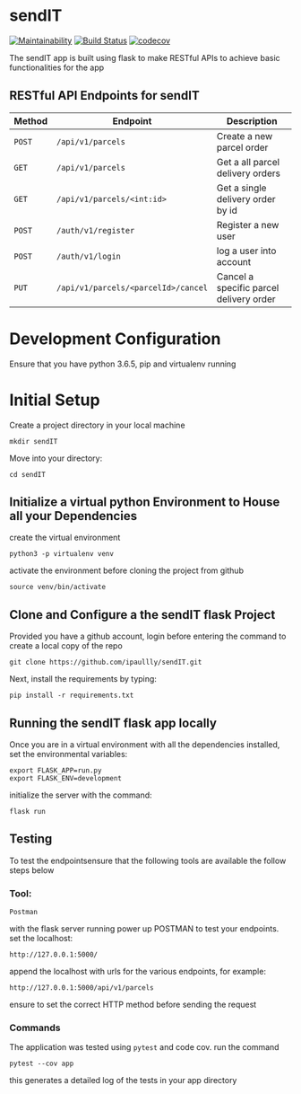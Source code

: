 # sendIT
[![Maintainability](https://api.codeclimate.com/v1/badges/db4df351dbe833d147b0/maintainability)](https://codeclimate.com/github/ipaullly/sendIT/maintainability)
 [![Build Status](https://travis-ci.com/ipaullly/sendIT.svg?branch=ft-GET-user-orders-161858618)](https://travis-ci.com/ipaullly/sendIT) [![codecov](https://codecov.io/gh/ipaullly/sendIT/branch/ch-code-climates-161921842/graph/badge.svg)](https://codecov.io/gh/ipaullly/sendIT) 

The sendIT app is built using flask to make RESTful APIs to achieve basic functionalities for the app 

## RESTful API Endpoints for sendIT


| Method        |       Endpoint                        |         Description                           |
| ------------- |       -------------                   |         -------------                         |
| `POST`        | `/api/v1/parcels`                     |   Create a new parcel order                   |
| `GET`         | `/api/v1/parcels`                     |   Get a all parcel delivery orders            |
| `GET`         | `/api/v1/parcels/<int:id>`            |   Get a single delivery order by id           |
| `POST`        | `/auth/v1/register`                   |   Register a new user                         |
| `POST`        | `/auth/v1/login`                      |   log a user into account                     |
| `PUT`         | `/api/v1/parcels/<parcelId>/cancel`   |   Cancel a specific parcel delivery order     |


# Development Configuration

Ensure that you have python 3.6.5, pip and virtualenv running

# Initial Setup

Create a project directory in your local machine

```
mkdir sendIT
```

Move into your directory:

```
cd sendIT
```

## Initialize a virtual python Environment to House all your Dependencies

create the virtual environment

```
python3 -p virtualenv venv 
```
activate the environment before cloning the project from github

```
source venv/bin/activate
```

## Clone and Configure a the sendIT flask Project

Provided you have a github account, login before entering the command to create a local copy of the repo

```
git clone https://github.com/ipaullly/sendIT.git
```

Next, install the requirements by typing:

```
pip install -r requirements.txt
```
## Running the sendIT flask app locally

Once you are in a virtual environment with all the dependencies installed, set the environmental variables:
```
export FLASK_APP=run.py
export FLASK_ENV=development
```
initialize the server with the command:
```
flask run
```

## Testing
To test the endpointsensure that the following tools are available the follow steps below

### Tool:
    Postman

  with the flask server running power up POSTMAN to test your endpoints. set the localhost:
  ```
  http://127.0.0.1:5000/
  ```
  append the localhost with urls for the various endpoints, for example:
  ```
  http://127.0.0.1:5000/api/v1/parcels
  ```
  ensure to set the correct HTTP method before sending the request
     
### Commands
  The application was tested using `pytest` and code cov.
  run the command
  ```
  pytest --cov app
  ```
  this generates a detailed log of the tests in your app directory
